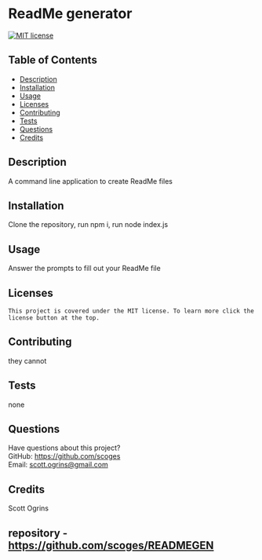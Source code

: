 # ReadMe generator

  [![MIT license](https://img.shields.io/badge/License-MIT-blue.svg)](https://opensource.org/licenses/MIT)

  ## Table of Contents
  * [Description](#description)
  * [Installation](#installation)
  * [Usage](#usage)
  * [Licenses](#licenses)
  * [Contributing](#contributing)
  * [Tests](#tests)
  * [Questions](#questions)
  * [Credits](#credits)

  ## Description
  A command line application to create ReadMe files

  ## Installation
  Clone the repository, run npm i, run node index.js

  ## Usage
  Answer the prompts to fill out your ReadMe file

  ## Licenses
    This project is covered under the MIT license. To learn more click the license button at the top.

  ## Contributing
  they cannot

  ## Tests
  none

  ## Questions
  Have questions about this project?  
  GitHub: https://github.com/scoges  
  Email: scott.ogrins@gmail.com

  ## Credits
  Scott Ogrins

## repository - https://github.com/scoges/READMEGEN